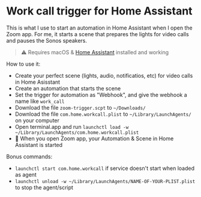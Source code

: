 # Work call trigger for Home Assistant

This is what I use to start an automation in Home Assistant when I open the Zoom app.
For me, it starts a scene that prepares the lights for video calls and pauses the Sonos speakers.

> ⚠️ Requires macOS & [Home Assistant](https://www.home-assistant.io/) installed and working

How to use it:
- Create your perfect scene (lights, audio, notificatios, etc) for video calls in Home Asisstant
- Create an automation that starts the scene
- Set the trigger for automation as "Webhook", and give the webhook a name like `work_call`
- Download the file `zoom-trigger.scpt` to `~/Downloads/`
- Download the file `com.home.workcall.plist` to `~/Library/LaunchAgents/` on your computer
- Open terminal.app and run `launchctl load -w ~/Library/LaunchAgents/com.home.workcall.plist`
- 🎉 When you open Zoom app, your Automation & Scene in Home Assistant is started

Bonus commands:
- `launchctl start com.home.workcall` if service doesn't start when loaded as agent
- `launchctl unload -w ~/Library/LaunchAgents/NAME-OF-YOUR-PLIST.plist` to stop the agent/script

